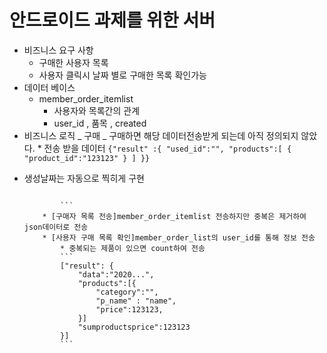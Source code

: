 # 안드로이드 과제를 위한 서버

- 비즈니스 요구 사항
  - 구매한 사용자 목록
  - 사용자 클릭시 날짜 별로 구매한 목록 확인가능
- 데이터 베이스
  - member_order_itemlist
    - 사용자와 목록간의 관계
    - user_id , 품목 , created
- 비즈니스 로직
  _ 구매
  _ 구매하면 해당 데이터전송받게 되는데 아직 정의되지 않았다. \* 전송 받을 데이터
  `{"result" :{ "used_id":"", "products":[ { "product_id":"123123" } ] }}`

* 생성날짜는 자동으로 찍히게 구현

  ````

          ```
      * [구매자 목록 전송]member_order_itemlist 전송하지만 중복은 제거하여 json데이터로 전송
      * [사용자 구매 목록 확인]member_order_list의 user_id를 통해 정보 전송
          * 중복되는 제품이 있으면 count하여 전송
          ```
          ["result": {
              "data":"2020...",
              "products":[{
                  "category":"",
                  "p_name" : "name",
                  "price":123123,
              }]
              "sumproductsprice":123123
          }]
          ```
  ````
